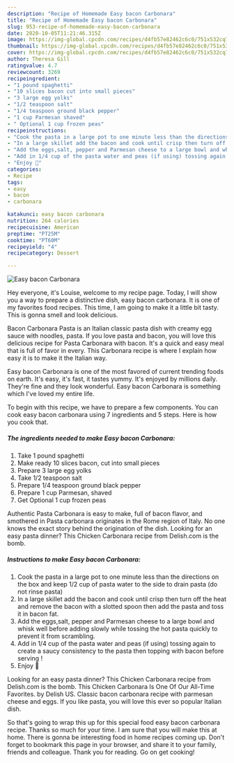 ```yaml
---
description: "Recipe of Homemade Easy bacon Carbonara"
title: "Recipe of Homemade Easy bacon Carbonara"
slug: 953-recipe-of-homemade-easy-bacon-carbonara
date: 2020-10-05T11:21:46.315Z
image: https://img-global.cpcdn.com/recipes/d4fb57e82462c6c0/751x532cq70/easy-bacon-carbonara-recipe-main-photo.jpg
thumbnail: https://img-global.cpcdn.com/recipes/d4fb57e82462c6c0/751x532cq70/easy-bacon-carbonara-recipe-main-photo.jpg
cover: https://img-global.cpcdn.com/recipes/d4fb57e82462c6c0/751x532cq70/easy-bacon-carbonara-recipe-main-photo.jpg
author: Theresa Gill
ratingvalue: 4.7
reviewcount: 3269
recipeingredient:
- "1 pound spaghetti"
- "10 slices bacon cut into small pieces"
- "3 large egg yolks"
- "1/2 teaspoon salt"
- "1/4 teaspoon ground black pepper"
- "1 cup Parmesan shaved"
- " Optional 1 cup frozen peas"
recipeinstructions:
- "Cook the pasta in a large pot to one minute less than the directions on the box and keep 1/2 cup of pasta water to the side to drain pasta (do not rinse pasta)"
- "In a large skillet add the bacon and cook until crisp then turn off the heat and remove the bacon with a slotted spoon then add the pasta and toss it in bacon fat."
- "Add the eggs,salt, pepper and Parmesan cheese to a large bowl and whisk well before adding slowly while tossing the hot pasta quickly to prevent it from scrambling."
- "Add in 1/4 cup of the pasta water and peas (if using) tossing again to create a saucy consistency to the pasta then topping with bacon before serving !"
- "Enjoy 🙂"
categories:
- Recipe
tags:
- easy
- bacon
- carbonara

katakunci: easy bacon carbonara 
nutrition: 264 calories
recipecuisine: American
preptime: "PT25M"
cooktime: "PT60M"
recipeyield: "4"
recipecategory: Dessert

---
```



![Easy bacon Carbonara](https://img-global.cpcdn.com/recipes/d4fb57e82462c6c0/751x532cq70/easy-bacon-carbonara-recipe-main-photo.jpg)

Hey everyone, it's Louise, welcome to my recipe page. Today, I will show you a way to prepare a distinctive dish, easy bacon carbonara. It is one of my favorites food recipes. This time, I am going to make it a little bit tasty. This is gonna smell and look delicious.

Bacon Carbonara Pasta is an Italian classic pasta dish with creamy egg sauce with noodles, pasta. If you love pasta and bacon, you will love this delicious recipe for Pasta Carbonara with bacon. It&#39;s a quick and easy meal that is full of favor in every. This Carbonara recipe is where I explain how easy it is to make it the Italian way.

Easy bacon Carbonara is one of the most favored of current trending foods on earth. It's easy, it's fast, it tastes yummy. It's enjoyed by millions daily. They're fine and they look wonderful. Easy bacon Carbonara is something which I've loved my entire life.


To begin with this recipe, we have to prepare a few components. You can cook easy bacon carbonara using 7 ingredients and 5 steps. Here is how you cook that.

<!--inarticleads1-->

##### The ingredients needed to make Easy bacon Carbonara:

1. Take 1 pound spaghetti
1. Make ready 10 slices bacon, cut into small pieces
1. Prepare 3 large egg yolks
1. Take 1/2 teaspoon salt
1. Prepare 1/4 teaspoon ground black pepper
1. Prepare 1 cup Parmesan, shaved
1. Get  Optional 1 cup frozen peas


Authentic Pasta Carbonara is easy to make, full of bacon flavor, and smothered in Pasta carbonara originates in the Rome region of Italy. No one knows the exact story behind the origination of the dish. Looking for an easy pasta dinner? This Chicken Carbonara recipe from Delish.com is the bomb. 

<!--inarticleads2-->

##### Instructions to make Easy bacon Carbonara:

1. Cook the pasta in a large pot to one minute less than the directions on the box and keep 1/2 cup of pasta water to the side to drain pasta (do not rinse pasta)
1. In a large skillet add the bacon and cook until crisp then turn off the heat and remove the bacon with a slotted spoon then add the pasta and toss it in bacon fat.
1. Add the eggs,salt, pepper and Parmesan cheese to a large bowl and whisk well before adding slowly while tossing the hot pasta quickly to prevent it from scrambling.
1. Add in 1/4 cup of the pasta water and peas (if using) tossing again to create a saucy consistency to the pasta then topping with bacon before serving !
1. Enjoy 🙂


Looking for an easy pasta dinner? This Chicken Carbonara recipe from Delish.com is the bomb. This Chicken Carbonara Is One Of Our All-Time Favorites. by Delish US. Classic bacon carbonara recipe with parmesan cheese and eggs. If you like pasta, you will love this ever so popular Italian dish. 

So that's going to wrap this up for this special food easy bacon carbonara recipe. Thanks so much for your time. I am sure that you will make this at home. There is gonna be interesting food in home recipes coming up. Don't forget to bookmark this page in your browser, and share it to your family, friends and colleague. Thank you for reading. Go on get cooking!

